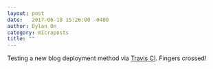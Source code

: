 ```yaml
---
layout: post
date:   2017-06-18 15:26:00 -0400
author: Dylan On
category: microposts
title: ""
---
```


Testing a new blog deployment method via [Travis CI](https://travis-ci.org). Fingers crossed!